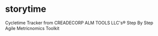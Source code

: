 storytime
=========

Cycletime Tracker from CREADECORP ALM TOOLS LLC's® Step By Step Agile Metricnomics Toolkit